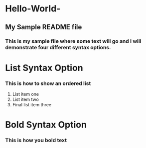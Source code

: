# Hello-World-
## My Sample README file
### This is my sample file where some text will go and I will demonstrate four different syntax options.


# List Syntax Option
### This is how to show an ordered list
1. List item one
2. List item two
3. Final list item three


# Bold Syntax Option
### This is how you **bold** text 
